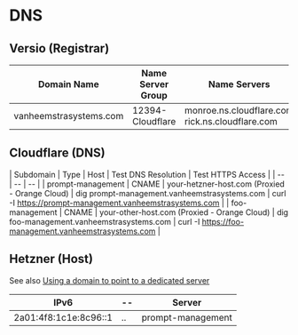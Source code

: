 # DNS

## Versio (Registrar)

| Domain Name | Name Server Group | Name Servers |
| -- | -- | -- |
| vanheemstrasystems.com | 12394-Cloudflare | monroe.ns.cloudflare.com <br/> rick.ns.cloudflare.com |

## Cloudflare (DNS)

| Subdomain | Type | Host | Test DNS Resolution | Test HTTPS Access |
| -- | -- | -- |
| prompt-management | CNAME | your-hetzner-host.com  (Proxied - Orange Cloud) | dig prompt-management.vanheemstrasystems.com | curl -I https://prompt-management.vanheemstrasystems.com |
| foo-management | CNAME | your-other-host.com    (Proxied - Orange Cloud) | dig foo-management.vanheemstrasystems.com | curl -I https://foo-management.vanheemstrasystems.com |

## Hetzner (Host)

See also [Using a domain to point to a dedicated server](https://www.reddit.com/r/hetzner/comments/1cb1uv5/using_a_domain_to_point_to_a_dedicated_server/)

| IPv6 | -- | Server |
| -- | -- | -- |
| 2a01:4f8:1c1e:8c96::1 | .. | prompt-management |
